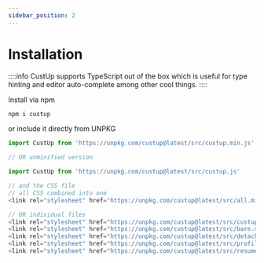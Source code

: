 ```yaml
---
sidebar_position: 2
---
```


# Installation

::::info
CustUp supports TypeScript out of the box which is useful for type hinting and editor auto-complete among other cool things.
::::

Install via npm

```bash
npm i custup
```

or include it directly from UNPKG

```js
import CustUp from 'https://unpkg.com/custup@latest/src/custup.min.js' 

// OR unminified version

import CustUp from 'https://unpkg.com/custup@latest/src/custup.js' 

// and the CSS file
// all CSS combined into one
<link rel="stylesheet" href="https://unpkg.com/custup@latest/src/all.min.css">

// OR individual files
<link rel="stylesheet" href="https://unpkg.com/custup@latest/src/custup.min.css">
<link rel="stylesheet" href="https://unpkg.com/custup@latest/src/bare.min.css">
<link rel="stylesheet" href="https://unpkg.com/custup@latest/src/detached.min.css">
<link rel="stylesheet" href="https://unpkg.com/custup@latest/src/profilePicture.min.css">
<link rel="stylesheet" href="https://unpkg.com/custup@latest/src/resumeUploaderUI.min.css">
```

